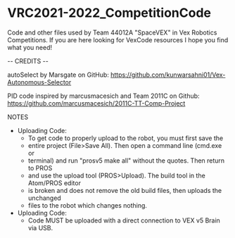 # VRC2021-2022_CompetitionCode
Code and other files used by Team 44012A "SpaceVEX" in Vex Robotics Competitions. If you are here looking for VexCode resources I hope you find what you need!

-- CREDITS --

autoSelect by Marsgate on GitHub: https://github.com/kunwarsahni01/Vex-Autonomous-Selector

PID code inspired by marcusmacesich and Team 2011C on Github: https://github.com/marcusmacesich/2011C-TT-Comp-Project

NOTES
 - Uploading Code:
   * To get code to properly upload to the robot, you must first save the
   * entire project (File>Save All). Then open a command line (cmd.exe or
   * terminal) and run "prosv5 make all" without the quotes. Then return to PROS
   * and use the upload tool (PROS>Upload). The build tool in the Atom/PROS editor
   * is broken and does not remove the old build files, then uploads the unchanged
   * files to the robot which changes nothing.
- Uploading Code:
   * Code MUST be uploaded with a direct connection to VEX v5 Brain via USB.
